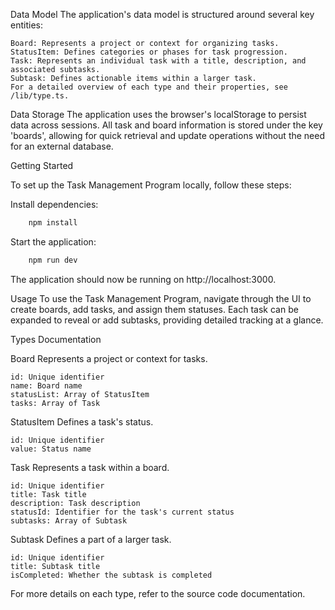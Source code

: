 Data Model
    The application's data model is structured around several key entities:

    Board: Represents a project or context for organizing tasks.
    StatusItem: Defines categories or phases for task progression.
    Task: Represents an individual task with a title, description, and associated subtasks.
    Subtask: Defines actionable items within a larger task.
    For a detailed overview of each type and their properties, see /lib/type.ts.

Data Storage
    The application uses the browser's localStorage to persist data across sessions. All task and board information is stored under the key 'boards', allowing for quick retrieval and update operations without the need for an external database.

Getting Started

To set up the Task Management Program locally, follow these steps:

Install dependencies:

``` bash
    npm install
```
Start the application:

``` bash
    npm run dev
```
The application should now be running on http://localhost:3000.

Usage
    To use the Task Management Program, navigate through the UI to create boards, add tasks, and assign them statuses. Each task can be expanded to reveal or add subtasks, providing detailed tracking at a glance.

Types Documentation

Board
    Represents a project or context for tasks.

    id: Unique identifier
    name: Board name
    statusList: Array of StatusItem
    tasks: Array of Task

StatusItem
    Defines a task's status.

    id: Unique identifier
    value: Status name

Task
    Represents a task within a board.

    id: Unique identifier
    title: Task title
    description: Task description
    statusId: Identifier for the task's current status
    subtasks: Array of Subtask

Subtask
    Defines a part of a larger task.

    id: Unique identifier
    title: Subtask title
    isCompleted: Whether the subtask is completed

For more details on each type, refer to the source code documentation.
